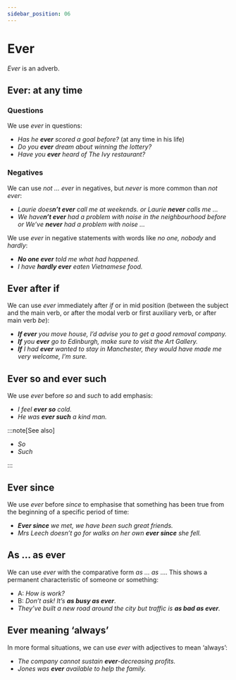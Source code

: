 ```yaml
---
sidebar_position: 06
---
```


# Ever

*Ever* is an adverb.

## Ever: at any time

### Questions

We use *ever* in questions:

- *Has he **ever** scored a goal before?* (at any time in his life)
- *Do you **ever** dream about winning the lottery?*
- *Have you **ever** heard of The Ivy restaurant?*

### Negatives

We can use *not … ever* in negatives, but *never* is more common than *not ever*:

- *Laurie does**n’t ever** call me at weekends. or Laurie **never** calls me …*
- *We have**n’t ever** had a problem with noise in the neighbourhood before or We’ve **never** had a problem with noise …*

We use *ever* in negative statements with words like *no one, nobody* and *hardly*:

- ***No one ever*** *told me what had happened.*
- *I have **hardly ever** eaten Vietnamese food.*

## Ever after if

We can use *ever* immediately after *if* or in mid position (between the subject and the main verb, or after the modal verb or first auxiliary verb, or after main verb *be*):

- ***If ever*** *you move house, I’d advise you to get a good removal company.*
- ***If*** *you **ever** go to Edinburgh, make sure to visit the Art Gallery.*
- ***If*** *I had **ever** wanted to stay in Manchester, they would have made me very welcome, I’m sure.*

## Ever so and ever such

We use *ever* before *so* and *such* to add emphasis:

- *I feel **ever so** cold.*
- *He was **ever such** a kind man.*

:::note[See also]

- *So*
- *Such*

:::

## Ever since

We use *ever* before *since* to emphasise that something has been true from the beginning of a specific period of time:

- ***Ever since*** *we met, we have been such great friends.*
- *Mrs Leech doesn’t go for walks on her own **ever since** she fell.*

## As … as ever

We can use *ever* with the comparative form *as … as* …. This shows a permanent characteristic of someone or something:

- A: *How is work?*
- B: *Don’t ask! It’s* ***as busy as ever***.
- *They’ve built a new road around the city but traffic is **as bad as ever**.*

## Ever meaning ‘always’

In more formal situations, we can use *ever* with adjectives to mean ‘always’:

- *The company cannot sustain **ever**\-decreasing profits.*
- *Jones was **ever** available to help the family.*
